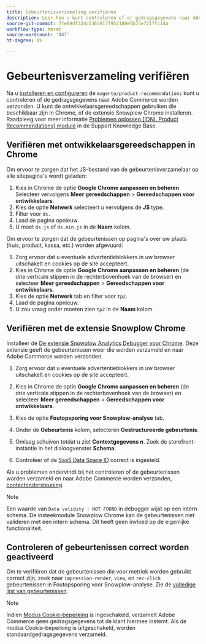 ```yaml
---
title: Gebeurtenisverzameling verifiëren
description: Leer hoe u kunt controleren of er gedragsgegevens naar Adobe Commerce worden verzonden.
source-git-commit: 7fe89df32dc5363817f957180e5b75e7217fc14a
workflow-type: tm+mt
source-wordcount: '447'
ht-degree: 0%

---
```


# Gebeurtenisverzameling verifiëren

Na u [installeren en configureren](install-configure.md) de `magento/product-recommendations` kunt u controleren of de gedragsgegevens naar Adobe Commerce worden verzonden. U kunt de ontwikkelaarsgereedschappen gebruiken die beschikbaar zijn in Chrome, of de extensie Snowplow Chrome installeren. Raadpleeg voor meer informatie [Problemen oplossen [!DNL Product Recommendations] module](https://support.magento.com/hc/en-us/articles/360042224851) in de Support Knowledge Base.

## Verifiëren met ontwikkelaarsgereedschappen in Chrome

Om ervoor te zorgen dat het JS-bestand van de gebeurtenisverzamelaar op alle sitepagina&#39;s wordt geladen:

1. Kies in Chrome de optie **Google Chrome aanpassen en beheren** Selecteer vervolgens **Meer gereedschappen** > **Gereedschappen voor ontwikkelaars**.
1. Kies de optie **Netwerk** selecteert u vervolgens de **JS** type.
1. Filter voor `ds.`
1. Laad de pagina opnieuw.
1. U moet `ds.js` of `ds.min.js` in de **Naam** kolom.

Om ervoor te zorgen dat de gebeurtenissen op pagina&#39;s over uw plaats (huis, product, kassa, etc.) worden afgevuurd:

1. Zorg ervoor dat u eventuele advertentieblokkers in uw browser uitschakelt en cookies op de site accepteert.
1. Kies in Chrome de optie **Google Chrome aanpassen en beheren** (de drie verticale stippen in de rechterbovenhoek van de browser) en selecteer **Meer gereedschappen** > **Gereedschappen voor ontwikkelaars**.
1. Kies de optie **Netwerk** tab en filter voor `tp2`.
1. Laad de pagina opnieuw.
1. U zou vraag onder moeten zien `tp2` in de **Naam** kolom.

## Verifiëren met de extensie Snowplow Chrome

Installeer de [De extensie Snowplow Analytics Debugger voor Chrome](https://chrome.google.com/webstore/detail/snowplow-analytics-debugg/jbnlcgeengmijcghameodeaenefieedm). Deze extensie geeft de gebeurtenissen weer die worden verzameld en naar Adobe Commerce worden verzonden.

1. Zorg ervoor dat u eventuele advertentieblokkers in uw browser uitschakelt en cookies op de site accepteert.

1. Kies in Chrome de optie **Google Chrome aanpassen en beheren** (de drie verticale stippen in de rechterbovenhoek van de browser) en selecteer **Meer gereedschappen** > **Gereedschappen voor ontwikkelaars**.

1. Kies de optie **Foutopsporing voor Snowplow-analyse** tab.

1. Onder de **Gebeurtenis** kolom, selecteren **Gestructureerde gebeurtenis**.

1. Omlaag schuiven totdat u ziet **Contextgegevens _n_**. Zoek de storefront-instantie in het dialoogvenster **Schema**.

1. Controleer of de [SaaS Data Space ID](https://docs.magento.com/user-guide/configuration/services/saas.html) correct is ingesteld.

Als u problemen ondervindt bij het controleren of de gebeurtenissen worden verzameld en naar Adobe Commerce worden verzonden, [contactondersteuning](https://support.magento.com/hc/en-us).

>[!NOTE]
>
> Een waarde van `Data validity : NOT FOUND` in debugger wijst op een intern schema. De insteekmodule Snowplow Chrome kan de gebeurtenissen niet valideren met een intern schema. Dit heeft geen invloed op de eigenlijke functionaliteit.

## Controleren of gebeurtenissen correct worden geactiveerd

Om te verifiëren dat de gebeurtenissen die voor metriek worden gebruikt correct zijn, zoek naar `impression-render`, `view`, en `rec-click` gebeurtenissen in Foutopsporing voor Snowplow-analyse. Zie de [volledige lijst van gebeurtenissen](https://devdocs.magento.com/recommendations/events.html).

>[!NOTE]
>
> Indien [Modus Cookie-beperking](https://docs.magento.com/user-guide/stores/compliance-cookie-restriction-mode.html) is ingeschakeld, verzamelt Adobe Commerce geen gedragsgegevens tot de klant hiermee instemt. Als de modus Cookie-beperking is uitgeschakeld, worden standaardgedragsgegevens verzameld.
